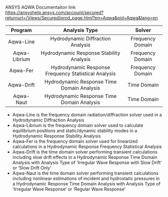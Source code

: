 ANSYS AQWA Documentaiton link
<https://ansyshelp.ansys.com/account/secured?returnurl=/Views/Secured/prod_page.html?pn=Aqwa&pid=Aqwa&lang=en>

|  Program | Analysis Type |  Solver  |
|:--------:|:-------------:|:--------:|
| Aqwa-Line| Hydrodynamic Diffraction Analysis | Frequency Domain |
| Aqwa-Librium | Hydrodynamic Response Stability Analysis | Frequency Domain |
| Aqwa-Fer | Hydrodynamic Response Frequency Statistical Analysis | Frequency Domain |
| Aqwa-Drift | Hydrodynamic Response Time Domain Analysis | Time Domain |
| Aqwa-Naut | Hydrodynamic Response Time Domain Analysis | Time Domain |

- Aqwa-Line is the frequency domain radiation/diffraction solver used in a Hydrodynamic Diffraction Analysis
- Aqwa-Librium is the frequency domain solver used to calculate equilibrium positions and static/dynamic stability modes in a Hydrodynamic Response Stability Analysis
- Aqwa-Fer is the frequency domain solver used for linearized calculations in a Hydrodynamic Response Frequency Statistical Analysis
- Aqwa-Drift is the time domain solver performing transient calculations including slow drift effects in a Hydrodynamic Response Time Domain Analysis with Analysis Type of ‘Irregular Wave Response with Slow Drift’ or ‘Slow Drift Only’
- Aqwa-Naut is the time domain solver performing transient calculations including nonlinear estimations of incident and hydrostatic pressures in a Hydrodynamic Response Time Domain Analysis with Analysis Type of ‘Irregular Wave Response’ or ‘Regular Wave Response’
